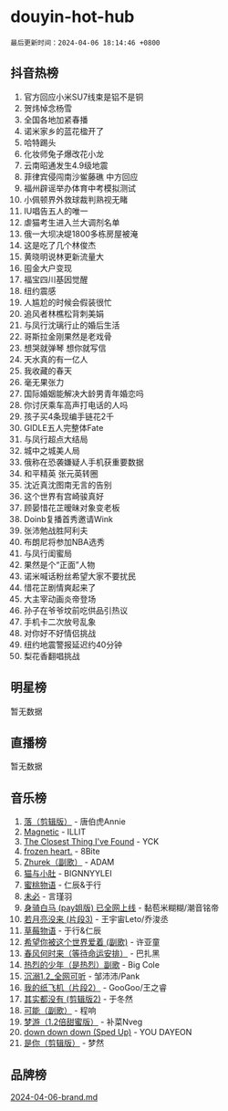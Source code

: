 # douyin-hot-hub

`最后更新时间：2024-04-06 18:14:46 +0800`

## 抖音热榜

1. 官方回应小米SU7线束是铝不是铜
1. 贺炜悼念杨雪
1. 全国各地加紧春播
1. 诺米家乡的蓝花楹开了
1. 哈特踢头
1. 化妆师兔子爆改花小龙
1. 云南昭通发生4.9级地震
1. 菲律宾侵闯南沙鲎藤礁 中方回应
1. 福州辟谣举办体育中考模拟测试
1. 小佩顿界外救球裁判熟视无睹
1. IU唱告五人的唯一
1. 虐猫考生进入兰大调剂名单
1. 俄一大坝决堤1800多栋房屋被淹
1. 这是吃了几个林俊杰
1. 黄晓明说林更新流量大
1. 囤金大户变现
1. 福宝四川基因觉醒
1. 纽约震感
1. 人尴尬的时候会假装很忙
1. 追风者林樵松背刺美娟
1. 与凤行沈璃行止的婚后生活
1. 哥斯拉金刚果然是老戏骨
1. 想哭就弹琴 想你就写信
1. 天水真的有一亿人
1. 我收藏的春天
1. 毫无果张力
1. 国际婚姻能解决大龄男青年婚恋吗
1. 你讨厌乘车高声打电话的人吗
1. 孩子买4条现编手链花2千
1. GIDLE五人完整体Fate
1. 与凤行超点大结局
1. 城中之城美人局
1. 俄称在恐袭嫌疑人手机获重要数据
1. 和平精英 张元英转圈
1. 沈近真沈图南无言的告别
1. 这个世界有宫崎骏真好
1. 顾晏惜花芷暧昧对象变老板
1. Doinb复播首秀邀请Wink
1. 张沛勉战胜阿利夫
1. 布朗尼将参加NBA选秀
1. 与凤行闺蜜局
1. 果然是个“正面”人物
1. 诺米喊话粉丝希望大家不要扰民
1. 惜花芷剧情爽起来了
1. 大主宰动画炎帝登场
1. 孙子在爷爷坟前吃供品引热议
1. 手机卡二次放号乱象
1. 对你好不好情侣挑战
1. 纽约地震警报延迟约40分钟
1. 梨花香翻唱挑战

## 明星榜

暂无数据

## 直播榜

暂无数据

## 音乐榜

1. [落（剪辑版）](https://sf5-hl-cdn-tos.douyinstatic.com/obj/tos-cn-ve-2774/o0h6HvN1BBbli9LtU3i5fQIleBQMF5Cg4TZmmC) - 唐伯虎Annie
1. [Magnetic](https://sf5-hl-cdn-tos.douyinstatic.com/obj/tos-cn-ve-2774/oAQCYdBNZfLACGDmVFAsfAtpy32tqErgQ3XgBN) - ILLIT
1. [The Closest Thing I've Found](https://sf5-hl-cdn-tos.douyinstatic.com/obj/tos-cn-ve-2774/514ab5d9146f4d2ca454b7adff8e5e4d) - YCK
1. [frozen heart.](https://sf5-hl-cdn-tos.douyinstatic.com/obj/tos-cn-ve-2774/oIIWJfyjIACZA9zQMtnJ6hQQhFC4vhCupoRBsO) - 8Bite
1. [Zhurek（副歌）](https://sf5-hl-cdn-tos.douyinstatic.com/obj/tos-cn-ve-2774/ooQm8FBZQDlf0btEYgVpCcSCQfrdJGBEKZYBGS) - ADAM
1. [猫与小肚](https://sf3-cdn-tos.douyinstatic.com/obj/tos-cn-ve-2774/osZeoClMECgK8DYl6VebABgbchEtPYQjZEnRtd) - BIGNNYYLEI
1. [蜜桃物语](https://sf5-hl-cdn-tos.douyinstatic.com/obj/tos-cn-ve-2774/oIhOSCZtIACtYU4XQkngiW9kCBfVD1Fz9IYeqL) - 仁辰&于行
1. [未必](https://sf5-hl-cdn-tos.douyinstatic.com/obj/tos-cn-ve-2774/ogntQMFnKQDZUgTCYuJgfLEtleYZZFxBQqhhFB) - 言瑾羽
1. [身骑白马 (pay姐版) 已全网上线](https://sf5-hl-cdn-tos.douyinstatic.com/obj/tos-cn-ve-2774/oQLO5ZgLsFkaDhdIIveF2zUCgfweY0gWaH4AQG) - 黏苞米糊糊/潮音铭帝
1. [若月亮没来 (片段3)](https://sf5-hl-cdn-tos.douyinstatic.com/obj/tos-cn-ve-2774/okfyEUsGW1B1ovJi5JiN9IjvAT2lMwA054GoEB) - 王宇宙Leto/乔浚丞
1. [草莓物语](https://sf5-hl-cdn-tos.douyinstatic.com/obj/tos-cn-ve-2774/okynhJ7jEAIIZBfsLgYMEI8QC3WbQNN66RKzhT) - 于行&仁辰
1. [希望你被这个世界爱着 (副歌)](https://sf3-cdn-tos.douyinstatic.com/obj/tos-cn-ve-2774/oUHCmWQfZlE3QQBKBeD8rCFLpJzPgCpImhsxMt) - 许亚童
1. [春风何时来（等待命运安排）](https://sf5-hl-cdn-tos.douyinstatic.com/obj/tos-cn-ve-2774/oICBNbD3gelMfB4WgiD1KI2jQtXZE2FgHLwtsl) - 巴扎黑
1. [热烈的少年（是热烈）副歌](https://sf3-cdn-tos.douyinstatic.com/obj/tos-cn-ve-2774/owVNI0CLDAUMtSz6TEYvfFBFL4UDFFhLfgK8fa) - Big Cole
1. [沉溺1.2_全网可听](https://sf5-hl-cdn-tos.douyinstatic.com/obj/tos-cn-ve-2774/ok2QoiBqsWAX9McZmWiI9gAB0EzwD4Xj6yfmtH) - 邹沛沛/Pank
1. [我的纸飞机（片段2）](https://sf5-hl-cdn-tos.douyinstatic.com/obj/tos-cn-ve-2774/oM2ZrKcg2CD5AeRB2gkeXOFB1IxAGJdZPazYHf) - GooGoo/王之睿
1. [其实都没有 (剪辑版2)](https://sf5-hl-cdn-tos.douyinstatic.com/obj/tos-cn-ve-2774/oEBNQenHZtBhxYjGgUDQk0BCHTigQafgFlbQ7k) - 于冬然
1. [可能（副歌）](https://sf5-hl-cdn-tos.douyinstatic.com/obj/tos-cn-ve-2774/cde1731888894259b333569393c2fb51) - 程响
1. [梦游（1.2倍甜蜜版）](https://sf5-hl-cdn-tos.douyinstatic.com/obj/tos-cn-ve-2774/o4gyAUm8hwufoEABmwVIiQtHsFuGzAEEWtNMzo) - 补菜Nveg
1. [down down down (Sped Up)](https://sf5-hl-cdn-tos.douyinstatic.com/obj/tos-cn-ve-2774/ow80iABiXIO9DsFwK6WeZKMaJRi3BPJAotDy8m) - YOU DAYEON
1. [是你（剪辑版）](https://sf6-cdn-tos.douyinstatic.com/obj/tos-cn-ve-2774/46019dae783c4c969944217fe1cfafc4) - 梦然

## 品牌榜

[2024-04-06-brand.md](2024-04-06-brand.md)
